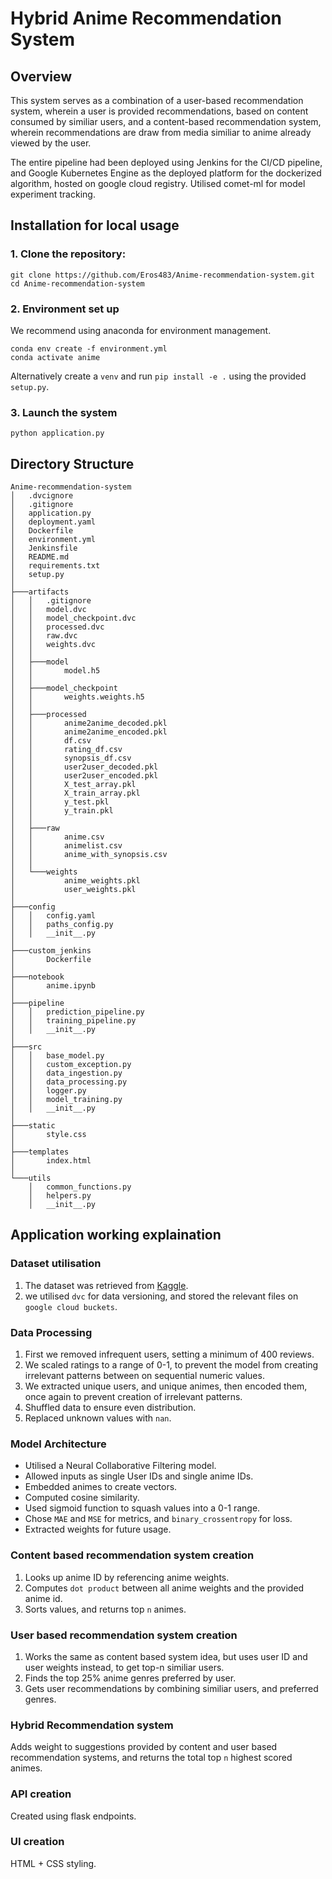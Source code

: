 # Hybrid Anime Recommendation System
## Overview
This system serves as a combination of a user-based recommendation system, wherein a user is provided recommendations, based on content consumed by similiar users, and a content-based recommendation system, wherein recommendations are draw from media similiar to anime already viewed by the user.

The entire pipeline had been deployed using Jenkins for the CI/CD pipeline, and Google Kubernetes Engine as the deployed platform for the dockerized algorithm, hosted on google cloud registry.
Utilised comet-ml for model experiment tracking.

## Installation for local usage
### 1. Clone the repository:
```
git clone https://github.com/Eros483/Anime-recommendation-system.git
cd Anime-recommendation-system
```
### 2. Environment set up
We recommend using anaconda for environment management.
```
conda env create -f environment.yml
conda activate anime
```
Alternatively create a `venv` and run `pip install -e .` using the provided `setup.py`.
### 3. Launch the system
```
python application.py
```

## Directory Structure
```
Anime-recommendation-system
│   .dvcignore
│   .gitignore
│   application.py
│   deployment.yaml
│   Dockerfile
│   environment.yml
│   Jenkinsfile
│   README.md
│   requirements.txt
│   setup.py
│
├───artifacts
│   │   .gitignore
│   │   model.dvc
│   │   model_checkpoint.dvc
│   │   processed.dvc
│   │   raw.dvc
│   │   weights.dvc
│   │
│   ├───model
│   │       model.h5
│   │
│   ├───model_checkpoint
│   │       weights.weights.h5
│   │
│   ├───processed
│   │       anime2anime_decoded.pkl
│   │       anime2anime_encoded.pkl
│   │       df.csv
│   │       rating_df.csv
│   │       synopsis_df.csv
│   │       user2user_decoded.pkl
│   │       user2user_encoded.pkl
│   │       X_test_array.pkl
│   │       X_train_array.pkl
│   │       y_test.pkl
│   │       y_train.pkl
│   │
│   ├───raw
│   │       anime.csv
│   │       animelist.csv
│   │       anime_with_synopsis.csv
│   │
│   └───weights
│           anime_weights.pkl
│           user_weights.pkl
│
├───config
│   │   config.yaml
│   │   paths_config.py
│   │   __init__.py
│
├───custom_jenkins
│       Dockerfile
│
├───notebook
│       anime.ipynb
│
├───pipeline
│   │   prediction_pipeline.py
│   │   training_pipeline.py
│   │   __init__.py
│
├───src
│   │   base_model.py
│   │   custom_exception.py
│   │   data_ingestion.py
│   │   data_processing.py
│   │   logger.py
│   │   model_training.py
│   │   __init__.py
│
├───static
│       style.css
│
├───templates
│       index.html
│
└───utils
    │   common_functions.py
    │   helpers.py
    │   __init__.py
```
## Application working explaination
### Dataset utilisation
1. The dataset was retrieved from [Kaggle](https://www.kaggle.com/datasets/hernan4444/anime-recommendation-database-2020).
2. we utilised `dvc` for data versioning, and stored the relevant files on `google cloud buckets`.
### Data Processing
1. First we removed infrequent users, setting a minimum of 400 reviews.
2. We scaled ratings to a range of 0-1, to prevent the model from creating irrelevant patterns between on sequential numeric values.
3. We extracted unique users, and unique animes, then encoded them, once again to prevent creation of irrelevant patterns.
4. Shuffled data to ensure even distribution. 
5. Replaced unknown values with `nan`.
 
### Model Architecture
- Utilised a Neural Collaborative Filtering model.
- Allowed inputs as single User IDs and single anime IDs.
- Embedded animes to create vectors.
- Computed cosine similarity.
- Used sigmoid function to squash values into a 0-1 range.
- Chose `MAE` and `MSE` for metrics, and `binary_crossentropy` for loss.
- Extracted weights for future usage.

### Content based recommendation system creation
1. Looks up anime ID by referencing anime weights.
2. Computes `dot product` between all anime weights and the provided anime id.
3. Sorts values, and returns top `n` animes.

### User based recommendation system creation
1. Works the same as content based system idea, but uses user ID and user weights instead, to get top-n similiar users.
2. Finds the top 25% anime genres preferred by user.
3. Gets user recommendations by combining similiar users, and preferred genres.

### Hybrid Recommendation system
Adds weight to suggestions provided by content and user based recommendation systems, and returns the total top `n` highest scored animes.

### API creation
Created using flask endpoints.

### UI creation
HTML + CSS styling.
